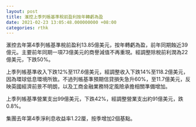 ```yaml
---
layout: post
title: 滙控上季列帳基準稅前盈利按年轉虧為盈
date: 2021-02-23 13:05:48.000000000 +08:00
categories: rthk
---
```


滙控去年第4季列帳基準稅前盈利13.85億美元，按年轉虧為盈，前年同期蝕近39億元。主要前年同期一項73億美元的商譽減值不再重現。經調整除稅前利潤為22億美元，下跌50%。

上季列帳基準收入下跌12%至117.6億美元，經調整收入下跌14%至118.2億美元，因為環球低息環境所致。不過列帳基準預期信貸損失急升60%，至11.7億美元，反映英國經濟前景不明朗，以及工商金融業務特定風險承擔相關準備增加。

上季列帳基準營業支出99億美元，下跌42%，經調整營業支出約91億美元，跌0.8%。

集團去年第4季淨利息收益率1.22厘，按季增加2個基點。
